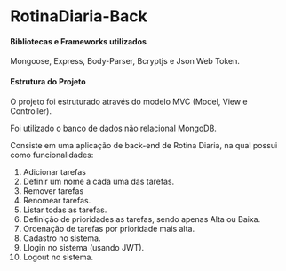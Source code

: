 # RotinaDiaria-Back

#### Bibliotecas e Frameworks utilizados

Mongoose, Express, Body-Parser, Bcryptjs e Json Web Token.

#### Estrutura do Projeto

O projeto foi estruturado através do modelo MVC (Model, View e Controller).

Foi utilizado o banco de dados não relacional MongoDB.

Consiste em uma aplicação de back-end de Rotina Diaria, na qual possui como funcionalidades: 

1. Adicionar tarefas
2. Definir um nome a cada uma das tarefas.
3. Remover tarefas
4. Renomear tarefas.
4. Listar todas as tarefas.
5. Definição de  prioridades as tarefas, sendo apenas Alta ou Baixa.
6. Ordenação de tarefas por prioridade mais alta.
7. Cadastro no sistema.
8. Llogin no sistema (usando JWT).
9. Logout no sistema.


